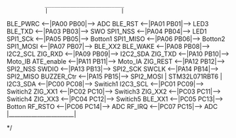                 _________________________
                |                       |
BLE_PWRC     <--|PA00               PB00|--> ADC 
BLE_RST      <--|PA01               PB01|--> LED3
BLE_TXD      <--|PA03               PB03|--> SWO 
SPI1_NSS     <--|PA04               PB04|--> LED1
SPI1_SCk     <--|PA05               PB05|--> Botton1
SPI1_MISO    <--|PA06               PB06|--> Botton2
SPI1_MOSI    <--|PA07               PB07|--> BLE_XX2
BLE_WAKE     <--|PA08               PB08|--> I2C2_SCL
ZIG_RXD      <--|PA09               PB09|--> I2C2_SDA
ZIG_TXD      <--|PA10               PB10|--> Moto_IB
ATE_enable   <--|PA11               PB11|--> Moto_IA
ZIG_REST     <--|PA12               PB12|--> SPI2_NSS
SWDIO        <--|PA13               PB13|--> SPI2_SCK
SWCLK        <--|PA14				PB14|--> SPI2_MISO
BUZZER_Ctr   <--|PA15               PB15|--> SPI2_MOSI
                |     STM32L071RBT6     |           
I2C3_SDA     <--|PC00               PC08|--> Switich1
I2C3_SCL     <--|PC01               PC09|--> Switich2 
ZIG_XX1      <--|PC02               PC10|--> Switich3 
ZIG_XX2      <--|PC03               PC11|--> Switich4 
ZIG_XX3      <--|PC04               PC12|--> Switich5 
BLE_XX1      <--|PC05               PC13|--> Botton 
RF_RSTO      <--|PC06               PC14|--> ADC 
RF_IRQ       <--|PC07               PC15|--> ADC
                |_______________________|

*/

